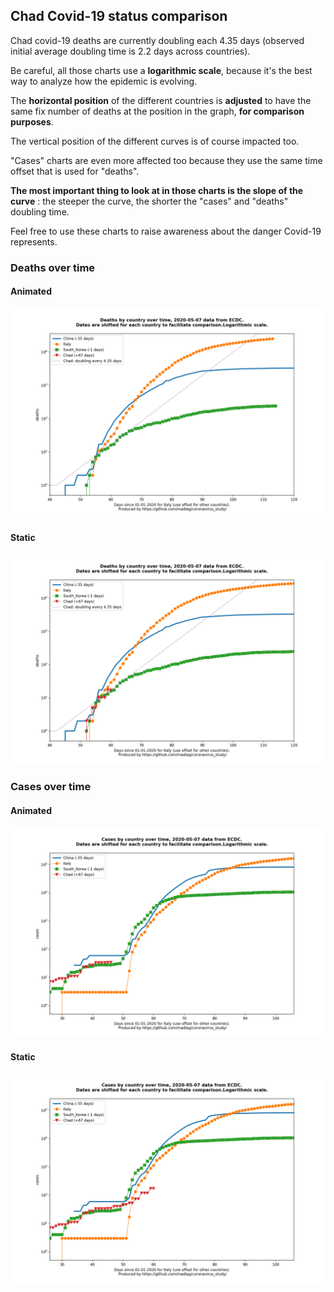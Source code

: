 ## Chad Covid-19 status comparison 

Chad covid-19 deaths are currently doubling each 4.35 days (observed initial average doubling time is 2.2 days across countries).



Be careful, all those charts use a **logarithmic scale**, because it's the best way to analyze how the epidemic is evolving.
 
The **horizontal position** of the different countries is **adjusted** to have the same fix number of deaths at the position in the graph, **for comparison purposes**.

The vertical position of the different curves is of course impacted too.

"Cases" charts are even more affected too because they use the same time offset that is used for "deaths".

**The most important thing to look at in those charts is the slope of the curve** : the steeper the curve, the shorter the "cases" and "deaths" doubling time.

Feel free to use these charts to raise awareness about the danger Covid-19 represents. 


 
### Deaths over time
 
#### Animated
![Chad covid-19 deaths animated chart](https://raw.githubusercontent.com/madlag/coronavirus_study/master/notebooks/graphs/2020-05-07/countries/Chad/2020-05-07_Chad_deaths.gif "Chad covid-19 deaths animated chart")   
 
#### Static
![Chad covid-19 deaths static chart](https://raw.githubusercontent.com/madlag/coronavirus_study/master/notebooks/graphs/2020-05-07/countries/Chad/2020-05-07_Chad_deaths.png "Chad covid-19 deaths static chart")   

 
### Cases over time
 
#### Animated
![Chad covid-19 cases animated chart](https://raw.githubusercontent.com/madlag/coronavirus_study/master/notebooks/graphs/2020-05-07/countries/Chad/2020-05-07_Chad_cases.gif "Chad covid-19 cases animated chart")   
 
#### Static
![Chad covid-19 cases static chart](https://raw.githubusercontent.com/madlag/coronavirus_study/master/notebooks/graphs/2020-05-07/countries/Chad/2020-05-07_Chad_cases.png "Chad covid-19 cases static chart")   

